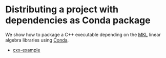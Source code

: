 # Distributing a project with dependencies as Conda package

We show how to package a C++ executable depending on the [MKL](https://en.wikipedia.org/wiki/Math_Kernel_Library) linear algebra libraries using [Conda](https://conda.io).


- [cxx-example](cxx-example/)
